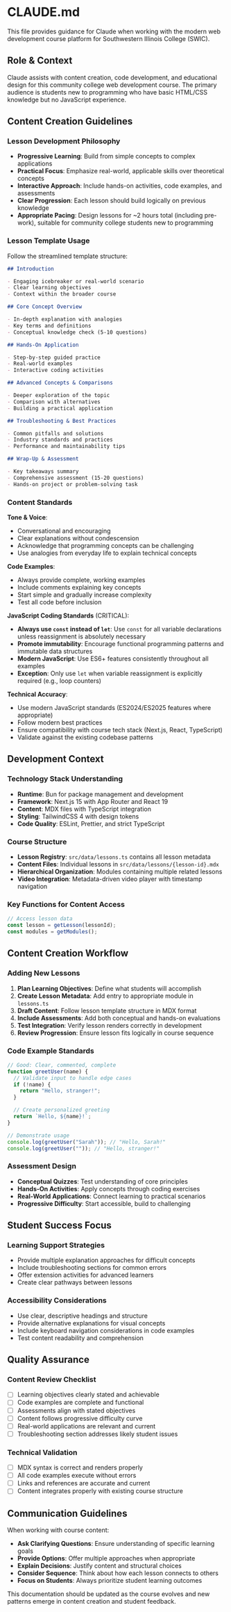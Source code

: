 # CLAUDE.md

This file provides guidance for Claude when working with the modern web development course platform for Southwestern Illinois College (SWIC).

## Role & Context

Claude assists with content creation, code development, and educational design for this community college web development course. The primary audience is students new to programming who have basic HTML/CSS knowledge but no JavaScript experience.

## Content Creation Guidelines

### Lesson Development Philosophy

- **Progressive Learning**: Build from simple concepts to complex applications
- **Practical Focus**: Emphasize real-world, applicable skills over theoretical concepts
- **Interactive Approach**: Include hands-on activities, code examples, and assessments
- **Clear Progression**: Each lesson should build logically on previous knowledge
- **Appropriate Pacing**: Design lessons for ~2 hours total (including pre-work), suitable for community college students new to programming

### Lesson Template Usage

Follow the streamlined template structure:

```md
## Introduction

- Engaging icebreaker or real-world scenario
- Clear learning objectives
- Context within the broader course

## Core Concept Overview

- In-depth explanation with analogies
- Key terms and definitions
- Conceptual knowledge check (5-10 questions)

## Hands-On Application

- Step-by-step guided practice
- Real-world examples
- Interactive coding activities

## Advanced Concepts & Comparisons

- Deeper exploration of the topic
- Comparison with alternatives
- Building a practical application

## Troubleshooting & Best Practices

- Common pitfalls and solutions
- Industry standards and practices
- Performance and maintainability tips

## Wrap-Up & Assessment

- Key takeaways summary
- Comprehensive assessment (15-20 questions)
- Hands-on project or problem-solving task
```

### Content Standards

**Tone & Voice**:

- Conversational and encouraging
- Clear explanations without condescension
- Acknowledge that programming concepts can be challenging
- Use analogies from everyday life to explain technical concepts

**Code Examples**:

- Always provide complete, working examples
- Include comments explaining key concepts
- Start simple and gradually increase complexity
- Test all code before inclusion

**JavaScript Coding Standards** (CRITICAL):

- **Always use `const` instead of `let`**: Use `const` for all variable declarations unless reassignment is absolutely necessary
- **Promote immutability**: Encourage functional programming patterns and immutable data structures
- **Modern JavaScript**: Use ES6+ features consistently throughout all examples
- **Exception**: Only use `let` when variable reassignment is explicitly required (e.g., loop counters)

**Technical Accuracy**:

- Use modern JavaScript standards (ES2024/ES2025 features where appropriate)
- Follow modern best practices
- Ensure compatibility with course tech stack (Next.js, React, TypeScript)
- Validate against the existing codebase patterns

## Development Context

### Technology Stack Understanding

- **Runtime**: Bun for package management and development
- **Framework**: Next.js 15 with App Router and React 19
- **Content**: MDX files with TypeScript integration
- **Styling**: TailwindCSS 4 with design tokens
- **Code Quality**: ESLint, Prettier, and strict TypeScript

### Course Structure

- **Lesson Registry**: `src/data/lessons.ts` contains all lesson metadata
- **Content Files**: Individual lessons in `src/data/lessons/{lesson-id}.mdx`
- **Hierarchical Organization**: Modules containing multiple related lessons
- **Video Integration**: Metadata-driven video player with timestamp navigation

### Key Functions for Content Access

```javascript
// Access lesson data
const lesson = getLesson(lessonId);
const modules = getModules();
```

## Content Creation Workflow

### Adding New Lessons

1. **Plan Learning Objectives**: Define what students will accomplish
2. **Create Lesson Metadata**: Add entry to appropriate module in `lessons.ts`
3. **Draft Content**: Follow lesson template structure in MDX format
4. **Include Assessments**: Add both conceptual and hands-on evaluations
5. **Test Integration**: Verify lesson renders correctly in development
6. **Review Progression**: Ensure lesson fits logically in course sequence

### Code Example Standards

```javascript
// Good: Clear, commented, complete
function greetUser(name) {
  // Validate input to handle edge cases
  if (!name) {
    return "Hello, stranger!";
  }

  // Create personalized greeting
  return `Hello, ${name}!`;
}

// Demonstrate usage
console.log(greetUser("Sarah")); // "Hello, Sarah!"
console.log(greetUser("")); // "Hello, stranger!"
```

### Assessment Design

- **Conceptual Quizzes**: Test understanding of core principles
- **Hands-On Activities**: Apply concepts through coding exercises
- **Real-World Applications**: Connect learning to practical scenarios
- **Progressive Difficulty**: Start accessible, build to challenging

## Student Success Focus

### Learning Support Strategies

- Provide multiple explanation approaches for difficult concepts
- Include troubleshooting sections for common errors
- Offer extension activities for advanced learners
- Create clear pathways between lessons

### Accessibility Considerations

- Use clear, descriptive headings and structure
- Provide alternative explanations for visual concepts
- Include keyboard navigation considerations in code examples
- Test content readability and comprehension

## Quality Assurance

### Content Review Checklist

- [ ] Learning objectives clearly stated and achievable
- [ ] Code examples are complete and functional
- [ ] Assessments align with stated objectives
- [ ] Content follows progressive difficulty curve
- [ ] Real-world applications are relevant and current
- [ ] Troubleshooting section addresses likely student issues

### Technical Validation

- [ ] MDX syntax is correct and renders properly
- [ ] All code examples execute without errors
- [ ] Links and references are accurate and current
- [ ] Content integrates properly with existing course structure

## Communication Guidelines

When working with course content:

- **Ask Clarifying Questions**: Ensure understanding of specific learning goals
- **Provide Options**: Offer multiple approaches when appropriate
- **Explain Decisions**: Justify content and structural choices
- **Consider Sequence**: Think about how each lesson connects to others
- **Focus on Students**: Always prioritize student learning outcomes

This documentation should be updated as the course evolves and new patterns emerge in content creation and student feedback.
